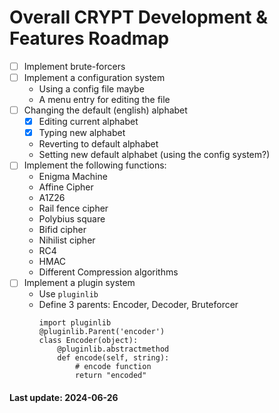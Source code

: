 # Overall CRYPT Development & Features Roadmap
- [ ] Implement brute-forcers
- [ ] Implement a configuration system
    - Using a config file maybe
    - A menu entry for editing the file
- [ ] Changing the default (english) alphabet
    - [X] Editing current alphabet
    - [X] Typing new alphabet
    - Reverting to default alphabet
    - Setting new default alphabet (using the config system?)
- [ ] Implement the following functions:
    - Enigma Machine
    - Affine Cipher
    - A1Z26
    - Rail fence cipher
    - Polybius square
    - Bifid cipher
    - Nihilist cipher
    - RC4
    - HMAC
    - Different Compression algorithms
- [ ] Implement a plugin system
    - Use `pluginlib`
    - Define 3 parents: Encoder, Decoder, Bruteforcer
        ```python3
        import pluginlib
        @pluginlib.Parent('encoder')
        class Encoder(object):
            @pluginlib.abstractmethod
            def encode(self, string):
                # encode function
                return "encoded"
        ```
#### Last update: 2024-06-26
